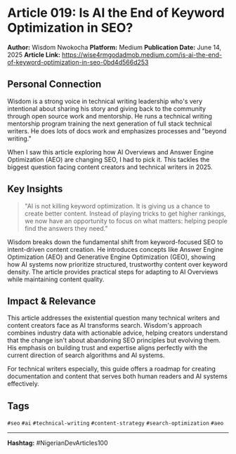 # Article 019: Is AI the End of Keyword Optimization in SEO?

**Author:** Wisdom Nwokocha
**Platform:** Medium
**Publication Date:** June 14, 2025
**Article Link:** https://wise4rmgodadmob.medium.com/is-ai-the-end-of-keyword-optimization-in-seo-0bd4d566d253

## Personal Connection

Wisdom is a strong voice in technical writing leadership who's very intentional about sharing his story and giving back to the community through open source work and mentorship. He runs a technical writing mentorship program training the next generation of full stack technical writers. He does lots of docs work and emphasizes processes and "beyond writing."

When I saw this article exploring how AI Overviews and Answer Engine Optimization (AEO) are changing SEO, I had to pick it. This tackles the biggest question facing content creators and technical writers in 2025.

## Key Insights

> "AI is not killing keyword optimization. It is giving us a chance to create better content. Instead of playing tricks to get higher rankings, we now have an opportunity to focus on what matters: helping people find the answers they need."

Wisdom breaks down the fundamental shift from keyword-focused SEO to intent-driven content creation. He introduces concepts like Answer Engine Optimization (AEO) and Generative Engine Optimization (GEO), showing how AI systems now prioritize structured, trustworthy content over keyword density. The article provides practical steps for adapting to AI Overviews while maintaining content quality.

## Impact & Relevance

This article addresses the existential question many technical writers and content creators face as AI transforms search. Wisdom's approach combines industry data with actionable advice, helping creators understand that the change isn't about abandoning SEO principles but evolving them. His emphasis on building trust and expertise aligns perfectly with the current direction of search algorithms and AI systems.

For technical writers especially, this guide offers a roadmap for creating documentation and content that serves both human readers and AI systems effectively.

## Tags

`#seo` `#ai` `#technical-writing` `#content-strategy` `#search-optimization` `#aeo`

---

**Hashtag:** #NigerianDevArticles100